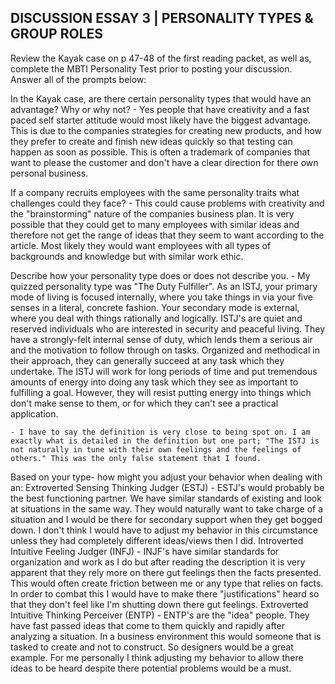## DISCUSSION ESSAY 3 | PERSONALITY TYPES & GROUP ROLES

Review the Kayak case on p 47-48 of the first reading packet, as well as, complete the MBTI Personality Test prior to posting your discussion. Answer all of the prompts below:

  In the Kayak case, are there certain personality types that would have an advantage? Why or why not?
    - Yes people that have creativity and a fast paced self starter attitude would most likely have the biggest advantage. This is due to the companies strategies for creating new products, and how they prefer to create and finish new ideas quickly so that testing can happen as soon as possible. This is often a trademark of companies that want to please the customer and don't have a clear direction for there own personal business.

  If a company recruits employees with the same personality traits what challenges could they face?
    - This could cause problems with creativity and the "brainstorming" nature of the companies business plan. It is very possible that they could get to many employees with similar ideas and therefore not get the range of ideas that they seem to want according to the article. Most likely they would want employees with all types of backgrounds and knowledge but with similar work ethic.

  Describe how your personality type does or does not describe you.
    - My quizzed personality type was "The Duty Fulfiller". As an ISTJ, your primary mode of living is focused internally, where you take things in via your five senses in a literal, concrete fashion. Your secondary mode is external, where you deal with things rationally and logically. ISTJ's are quiet and reserved individuals who are interested in security and peaceful living. They have a strongly-felt internal sense of duty, which lends them a serious air and the motivation to follow through on tasks. Organized and methodical in their approach, they can generally succeed at any task which they undertake. The ISTJ will work for long periods of time and put tremendous amounts of energy into doing any task which they see as important to fulfilling a goal. However, they will resist putting energy into things which don't make sense to them, or for which they can't see a practical application.

    - I have to say the definition is very close to being spot on. I am exactly what is detailed in the definition but one part; "The ISTJ is not naturally in tune with their own feelings and the feelings of others." This was the only false statement that I found.

  Based on your type- how might you adjust your behavior when dealing with an:
    Extroverted Sensing Thinking Judger (ESTJ)
      - ESTJ's would probably be the best functioning partner. We have similar standards of existing and look at situations in the same way. They would naturally want to take charge of a situation and I would be there for secondary support when they get bogged down. I don't think I would have to adjust my behavior in this circumstance unless they had completely different ideas/views then I did.
    Introverted Intuitive Feeling Judger (INFJ)
      - INJF's have similar standards for organization and work as I do but after reading the description it is very apparent that they rely more on there gut feelings then the facts presented. This would often create friction between me or any type that relies on facts. In order to combat this I would have to make there "justifications" heard so that they don't feel like I'm shutting down there gut feelings.
    Extroverted Intuitive Thinking Perceiver (ENTP)
      - ENTP's are the "idea" people. They have fast passed ideas that come to them quickly and rapidly after analyzing a situation. In a business environment this would someone that is tasked to create and not to construct. So designers would be a great example. For me personally I think adjusting my behavior to allow there ideas to be heard despite there potential problems would be a must.  
